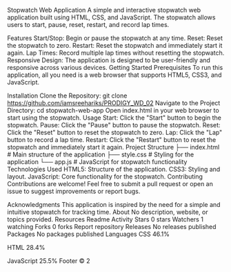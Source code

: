 Stopwatch Web Application
A simple and interactive stopwatch web application built using HTML, CSS, and JavaScript. The stopwatch allows users to start, pause, reset, restart, and record lap times.

Features
Start/Stop: Begin or pause the stopwatch at any time.
Reset: Reset the stopwatch to zero.
Restart: Reset the stopwatch and immediately start it again.
Lap Times: Record multiple lap times without resetting the stopwatch.
Responsive Design: The application is designed to be user-friendly and responsive across various devices.
Getting Started
Prerequisites
To run this application, all you need is a web browser that supports HTML5, CSS3, and JavaScript.

Installation
Clone the Repository:
git clone https://github.com/iamsreehariks/PRODIGY_WD_02
Navigate to the Project Directory:
cd stopwatch-web-app
Open index.html in your web browser to start using the stopwatch.
Usage
Start: Click the "Start" button to begin the stopwatch.
Pause: Click the "Pause" button to pause the stopwatch.
Reset: Click the "Reset" button to reset the stopwatch to zero.
Lap: Click the "Lap" button to record a lap time.
Restart: Click the "Restart" button to reset the stopwatch and immediately start it again.
Project Structure
├── index.html        # Main structure of the application
├── style.css         # Styling for the application
└── app.js         # JavaScript for stopwatch functionality
Technologies Used
HTML5: Structure of the application.
CSS3: Styling and layout.
JavaScript: Core functionality for the stopwatch.
Contributing
Contributions are welcome! Feel free to submit a pull request or open an issue to suggest improvements or report bugs.

Acknowledgments
This application is inspired by the need for a simple and intuitive stopwatch for tracking time.
About
No description, website, or topics provided.
Resources
 Readme
 Activity
Stars
 0 stars
Watchers
 1 watching
Forks
 0 forks
Report repository
Releases
No releases published
Packages
No packages published
Languages
CSS
46.1%
 
HTML
28.4%
 
JavaScript
25.5%
Footer
© 2
